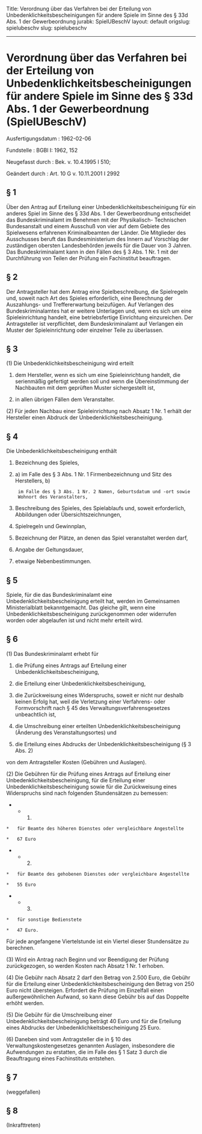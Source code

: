 Title: Verordnung über das Verfahren bei der Erteilung von Unbedenklichkeitsbescheinigungen
  für andere Spiele im Sinne des § 33d Abs. 1 der Gewerbeordnung
jurabk: SpielUBeschV
layout: default
origslug: spielubeschv
slug: spielubeschv

---

# Verordnung über das Verfahren bei der Erteilung von Unbedenklichkeitsbescheinigungen für andere Spiele im Sinne des § 33d Abs. 1 der Gewerbeordnung (SpielUBeschV)

Ausfertigungsdatum
:   1962-02-06

Fundstelle
:   BGBl I: 1962, 152

Neugefasst durch
:   Bek. v. 10.4.1995 I 510;

Geändert durch
:   Art. 10 G v. 10.11.2001 I 2992


## § 1

Über den Antrag auf Erteilung einer Unbedenklichkeitsbescheinigung für
ein anderes Spiel im Sinne des § 33d Abs. 1 der Gewerbeordnung
entscheidet das Bundeskriminalamt im Benehmen mit der Physikalisch-
Technischen Bundesanstalt und einem Ausschuß von vier auf dem Gebiete
des Spielwesens erfahrenen Kriminalbeamten der Länder. Die Mitglieder
des Ausschusses beruft das Bundesministerium des Innern auf Vorschlag
der zuständigen obersten Landesbehörden jeweils für die Dauer von 3
Jahren. Das Bundeskriminalamt kann in den Fällen des § 3 Abs. 1 Nr. 1
mit der Durchführung von Teilen der Prüfung ein Fachinstitut
beauftragen.


## § 2

Der Antragsteller hat dem Antrag eine Spielbeschreibung, die
Spielregeln und, soweit nach Art des Spieles erforderlich, eine
Berechnung der Auszahlungs- und Treffererwartung beizufügen. Auf
Verlangen des Bundeskriminalamtes hat er weitere Unterlagen und, wenn
es sich um eine Spieleinrichtung handelt, eine betriebsfertige
Einrichtung einzureichen. Der Antragsteller ist verpflichtet, dem
Bundeskriminalamt auf Verlangen ein Muster der Spieleinrichtung oder
einzelner Teile zu überlassen.


## § 3

(1) Die Unbedenklichkeitsbescheinigung wird erteilt

1.  dem Hersteller, wenn es sich um eine Spieleinrichtung handelt, die
    serienmäßig gefertigt werden soll und wenn die Übereinstimmung der
    Nachbauten mit dem geprüften Muster sichergestellt ist,


2.  in allen übrigen Fällen dem Veranstalter.




(2) Für jeden Nachbau einer Spieleinrichtung nach Absatz 1 Nr. 1
erhält der Hersteller einen Abdruck der
Unbedenklichkeitsbescheinigung.


## § 4

Die Unbedenklichkeitsbescheinigung enthält

1.  Bezeichnung des Spieles,


2.
    a)  im Falle des § 3 Abs. 1 Nr. 1 Firmenbezeichnung und Sitz des
        Herstellers, b)

        im Falle des § 3 Abs. 1 Nr. 2 Namen, Geburtsdatum und -ort sowie
        Wohnort des Veranstalters,





3.  Beschreibung des Spieles, des Spielablaufs und, soweit erforderlich,
    Abbildungen oder Übersichtszeichnungen,


4.  Spielregeln und Gewinnplan,


5.  Bezeichnung der Plätze, an denen das Spiel veranstaltet werden darf,


6.  Angabe der Geltungsdauer,


7.  etwaige Nebenbestimmungen.





## § 5

Spiele, für die das Bundeskriminalamt eine
Unbedenklichkeitsbescheinigung erteilt hat, werden im Gemeinsamen
Ministerialblatt bekanntgemacht. Das gleiche gilt, wenn eine
Unbedenklichkeitsbescheinigung zurückgenommen oder widerrufen worden
oder abgelaufen ist und nicht mehr erteilt wird.


## § 6

(1) Das Bundeskriminalamt erhebt für

1.  die Prüfung eines Antrags auf Erteilung einer
    Unbedenklichkeitsbescheinigung,


2.  die Erteilung einer Unbedenklichkeitsbescheinigung,


3.  die Zurückweisung eines Widerspruchs, soweit er nicht nur deshalb
    keinen Erfolg hat, weil die Verletzung einer Verfahrens- oder
    Formvorschrift nach § 45 des Verwaltungsverfahrensgesetzes
    unbeachtlich ist,


4.  die Umschreibung einer erteilten Unbedenklichkeitsbescheinigung
    (Änderung des Veranstaltungsortes) und


5.  die Erteilung eines Abdrucks der Unbedenklichkeitsbescheinigung (§ 3
    Abs. 2)



von dem Antragsteller Kosten (Gebühren und Auslagen).

(2) Die Gebühren für die Prüfung eines Antrags auf Erteilung einer
Unbedenklichkeitsbescheinigung, für die Erteilung einer
Unbedenklichkeitsbescheinigung sowie für die Zurückweisung eines
Widerspruchs sind nach folgenden Stundensätzen zu bemessen:

*    *   1.

    *   für Beamte des höheren Dienstes oder vergleichbare Angestellte

    *   67 Euro


*    *   2.

    *   für Beamte des gehobenen Dienstes oder vergleichbare Angestellte

    *   55 Euro


*    *   3.

    *   für sonstige Bedienstete

    *   47 Euro.



Für jede angefangene Viertelstunde ist ein Viertel dieser Stundensätze
zu berechnen.

(3) Wird ein Antrag nach Beginn und vor Beendigung der Prüfung
zurückgezogen, so werden Kosten nach Absatz 1 Nr. 1 erhoben.

(4) Die Gebühr nach Absatz 2 darf den Betrag von 2.500 Euro, die
Gebühr für die Erteilung einer Unbedenklichkeitsbescheinigung den
Betrag von 250 Euro nicht übersteigen. Erfordert die Prüfung im
Einzelfall einen außergewöhnlichen Aufwand, so kann diese Gebühr bis
auf das Doppelte erhöht werden.

(5) Die Gebühr für die Umschreibung einer
Unbedenklichkeitsbescheinigung beträgt 40 Euro und für die Erteilung
eines Abdrucks der Unbedenklichkeitsbescheinigung 25 Euro.

(6) Daneben sind vom Antragsteller die in § 10 des
Verwaltungskostengesetzes genannten Auslagen, insbesondere die
Aufwendungen zu erstatten, die im Falle des § 1 Satz 3 durch die
Beauftragung eines Fachinstituts entstehen.


## § 7

(weggefallen)


## § 8

(Inkrafttreten)

